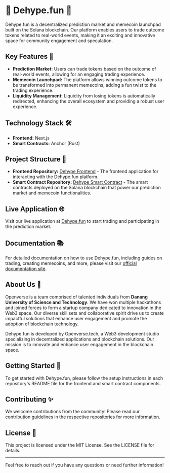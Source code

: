 
# 👋 Dehype.fun 🚀 

Dehype.fun is a decentralized prediction market and memecoin launchpad built on the Solana blockchain. Our platform enables users to trade outcome tokens related to real-world events, making it an exciting and innovative space for community engagement and speculation.

## Key Features 🌟

- **Prediction Market:** Users can trade tokens based on the outcome of real-world events, allowing for an engaging trading experience.
- **Memecoin Launchpad:** The platform allows winning outcome tokens to be transformed into permanent memecoins, adding a fun twist to the trading experience.
- **Liquidity Management:** Liquidity from losing tokens is automatically redirected, enhancing the overall ecosystem and providing a robust user experience.

## Technology Stack 🛠️

- **Frontend:** Next.js
- **Smart Contracts:** Anchor (Rust)

## Project Structure 📁

- **Frontend Repository:** [Dehype Frontend](https://github.com/dehype-fun/dehype-fe) - The frontend application for interacting with the Dehype.fun platform.
- **Smart Contract Repository:** [Dehype Smart Contract](https://github.com/dehype-fun/dehype-program) - The smart contracts deployed on the Solana blockchain that power our prediction market and memecoin functionalities.

## Live Application 🌐

Visit our live application at [Dehype.fun](https://x.com/dehype_fun) to start trading and participating in the prediction market.

## Documentation 📚

For detailed documentation on how to use Dehype.fun, including guides on trading, creating memecoins, and more, please visit our [official documentation site](https://docs.dehype.fun/).

## About Us 🤝

Openverse is a team comprised of talented individuals from **Danang University of Science and Technology**. We have won multiple hackathons and joined forces to form a startup company dedicated to innovation in the Web3 space. Our diverse skill sets and collaborative spirit drive us to create impactful solutions that enhance user engagement and promote the adoption of blockchain technology.

Dehype.fun is developed by Openverse.tech, a Web3 development studio specializing in decentralized applications and blockchain solutions. Our mission is to innovate and enhance user engagement in the blockchain space.

## Getting Started 🚀

To get started with Dehype.fun, please follow the setup instructions in each repository's README file for the frontend and smart contract components.

## Contributing ✨

We welcome contributions from the community! Please read our contribution guidelines in the respective repositories for more information.

## License 📜

This project is licensed under the MIT License. See the LICENSE file for details.

---

Feel free to reach out if you have any questions or need further information!
